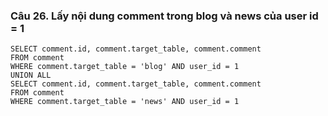 ### Câu 26. Lấy nội dung comment trong blog và news của user id = 1
```
SELECT comment.id, comment.target_table, comment.comment
FROM comment
WHERE comment.target_table = 'blog' AND user_id = 1
UNION ALL
SELECT comment.id, comment.target_table, comment.comment
FROM comment
WHERE comment.target_table = 'news' AND user_id = 1
```